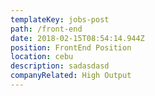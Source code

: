 ```yaml
---
templateKey: jobs-post
path: /front-end
date: 2018-02-15T08:54:14.944Z
position: FrontEnd Position
location: cebu
description: sadasdasd
companyRelated: High Output
---
```


